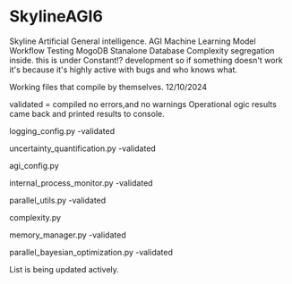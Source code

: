 # SkylineAGI6
Skyline Artificial General intelligence. AGI Machine Learning Model
Workflow Testing
MogoDB Stanalone Database
Complexity segregation inside.
this is under Constant!? development so if something doesn't 
work it's because it's highly active with bugs and who knows what.


Working files that compile by themselves.
12/10/2024

validated = compiled no errors,and no warnings
Operational ogic 
results came back and printed results to console.

logging_config.py -validated

uncertainty_quantification.py -validated

agi_config.py

internal_process_monitor.py -validated

parallel_utils.py -validated

complexity.py

memory_manager.py -validated

parallel_bayesian_optimization.py -validated

List is being updated actively.
